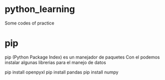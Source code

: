 # python_learning
Some codes of practice

# pip
pip (Python Package Index) es un manejador de paquetes
Con el podemos instalar algunas librerias para el manejo de datos

pip install openpyxl
pip install pandas
pip install numpy


